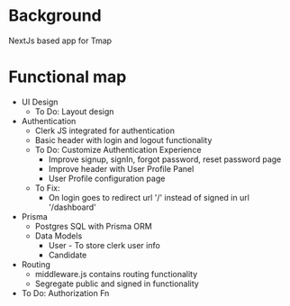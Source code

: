 # Background

NextJs based app for Tmap

# Functional map

- UI Design
  - To Do: Layout design
- Authentication
  - Clerk JS integrated for authentication
  - Basic header with login and logout functionality
  - To Do: Customize Authentication Experience
    - Improve signup, signIn, forgot password, reset password page
    - Improve header with User Profile Panel
    - User Profile configuration page
  - To Fix:
    - On login goes to redirect url '/' instead of signed in url '/dashboard'
- Prisma
  - Postgres SQL with Prisma ORM
  - Data Models
    - User - To store clerk user info
    - Candidate
- Routing
  - middleware.js contains routing functionality
  - Segregate public and signed in functionality
- To Do: Authorization Fn
